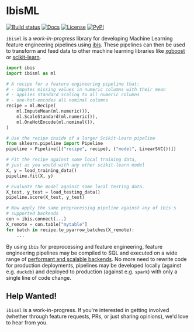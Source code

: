 # IbisML

[![Build status](https://github.com/ibis-project/ibisml/actions/workflows/ci.yml/badge.svg)](https://github.com/ibis-project/ibisml/actions/workflows/ci.yml)
[![Docs](https://img.shields.io/badge/docs-latest-blue.svg)](https://ibis-project.github.io/ibisml/)
[![License](https://img.shields.io/github/license/ibis-project/ibisml.svg)](https://github.com/ibis-project/ibisml/blob/main/LICENSE.txt)
[![PyPI](https://img.shields.io/pypi/v/ibisml.svg)](https://pypi.org/project/ibisml/)

`ibisml` is a *work-in-progress* library for developing Machine Learning
feature engineering pipelines using [ibis](https://ibis-project.org/). These
pipelines can then be used to transform and feed data to other machine learning
libraries like [xgboost](https://xgboost.readthedocs.io) or
[scikit-learn](https://scikit-learn.org).

```python
import ibis
import ibisml as ml

# A recipe for a feature engineering pipeline that:
# - imputes missing values in numeric columns with their mean
# - applies standard scaling to all numeric columns
# - one-hot-encodes all nominal columns
recipe = ml.Recipe(
    ml.ImputeMean(ml.numeric()),
    ml.ScaleStandard(ml.numeric()),
    ml.OneHotEncode(ml.nominal()),
)

# Use the recipe inside of a larger Scikit-Learn pipeline
from sklearn.pipeline import Pipeline
pipeline = Pipeline([("recipe", recipe), ("model", LinearSVC())])

# Fit the recipe against some local training data,
# just as you would with any other scikit-learn model
X, y = load_training_data()
pipeline.fit(X, y)

# Evaluate the model against some local testing data.
X_test, y_test = load_testing_data()
pipeline.score(X_test, y_test)

# Now apply the same preprocessing pipeline against any of ibis's
# supported backends
con = ibis.connect(...)
X_remote = con.table["mytable"]
for batch in recipe.to_pyarrow_batches(X_remote):
    ...
```

By using `ibis` for preprocessing and feature engineering, feature engineering
pipelines may be compiled to SQL and executed on a wide range of [performant
and scalable backends](https://ibis-project.org/support_matrix). No more need
to rewrite code for production deployments, pipelines may be developed locally
(against e.g. `duckdb`) and deployed to production (against e.g. `spark`) with
only a single line of code change.

## Help Wanted!

`ibisml` is a work-in-progress. If you're interested in getting involved
(whether through feature requests, PRs, or just sharing opinions), we'd love to
hear from you.
